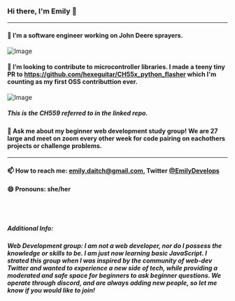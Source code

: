 ### Hi there, I'm Emily 👋
---
#### 🔭 I’m a software engineer working on John Deere sprayers.
![Image](https://www.deere.com/assets/images/region-4/products/application-equipment/r4038-sprayer/r4038_sprayer_r4a038560_large_99adbe0ec7da04e05e27870cb564e25c53d84643.jpg)
#### 👯 I’m looking to contribute to microcontroller libraries. I made a teeny tiny PR to https://github.com/hexeguitar/CH55x_python_flasher which I'm counting as my first OSS contributtion ever.
![Image](https://s5.electrodragon.com/wp-content/uploads/2018/04/CH559-Mini-DEV-Board-CH55x-Series-03-768x596.jpg)
##### This is the CH559 referred to in the linked repo.
#### 💬 Ask me about my beginner web development study group! We are 27 large and meet on zoom every other week for code pairing on eachothers projects or challenge problems.
---
#### 📫 How to reach me: emily.daitch@gmail.com, Twitter [@EmilyDevelops](https://twitter.com/EmilyDevelops)
#### 😄 Pronouns: she/her

<br><br>
##### Additional Info:
##### Web Development group: I am not a web developer, nor do I possess the knowledge or skills to be. I am just now learning basic JavaScript. I strated this group when I was inspired by the community of web-dev Twitter and wanted to experience a new side of tech, while providing a moderated and safe space for beginners to ask beginner questions. We operate through discord, and are always adding new people, so let me know if you would like to join! 

<!--
**emilydaitch/emilydaitch** is a ✨ _special_ ✨ repository because its `README.md` (this file) appears on your GitHub profile.

Here are some ideas to get you started:

- 🔭 I’m currently working on ...
- 🌱 I’m currently learning ...
- 👯 I’m looking to collaborate on ...
- 🤔 I’m looking for help with ...
- 💬 Ask me about ...
- 📫 How to reach me: ...
- 😄 Pronouns: ...
- ⚡ Fun fact: ...
--

